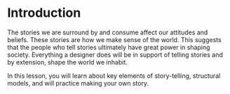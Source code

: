 # Introduction

The stories we are surround by and consume affect our attitudes and beliefs. These stories are how we make sense of the world. This suggests that the people who tell stories ultimately have great power in shaping society. Everything a designer does will be in support of telling stories and by extension, shape the world we inhabit.

In this lesson, you will learn about key elements of story-telling, structural models, and will practice making your own story.


